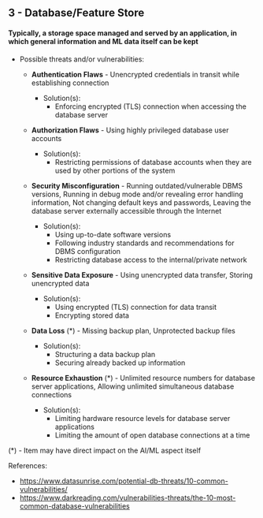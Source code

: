 ## 3 - Database/Feature Store
#### Typically, a storage space managed and served by an application, in which general information and ML data itself can be kept

- Possible threats and/or vulnerabilities:

	- **Authentication Flaws** - Unencrypted credentials in transit while establishing connection
		- Solution(s):
  			- Enforcing encrypted (TLS) connection when accessing the database server

	- **Authorization Flaws** - Using highly privileged database user accounts
		- Solution(s):
  			- Restricting permissions of database accounts when they are used by other portions of the system

	- **Security Misconfiguration** - Running outdated/vulnerable DBMS versions, Running in debug mode and/or revealing error handling information, Not changing default keys and passwords, Leaving the database server externally accessible through the Internet
		- Solution(s):
			- Using up-to-date software versions
			- Following industry standards and recommendations for DBMS configuration
			- Restricting database access to the internal/private network
			
	- **Sensitive Data Exposure** - Using unencrypted data transfer, Storing unencrypted data
		- Solution(s):
			- Using encrypted (TLS) connection for data transit
			- Encrypting stored data
			
	- **Data Loss** (\*) - Missing backup plan, Unprotected backup files
		- Solution(s):
			- Structuring a data backup plan
			- Securing already backed up information

	- **Resource Exhaustion** (\*) - Unlimited resource numbers for database server applications, Allowing unlimited simultaneous database connections
		- Solution(s):
			- Limiting hardware resource levels for database server applications
			- Limiting the amount of open database connections at a time

(\*) - Item may have direct impact on the AI/ML aspect itself

References:

- https://www.datasunrise.com/potential-db-threats/10-common-vulnerabilities/
- https://www.darkreading.com/vulnerabilities-threats/the-10-most-common-database-vulnerabilities
